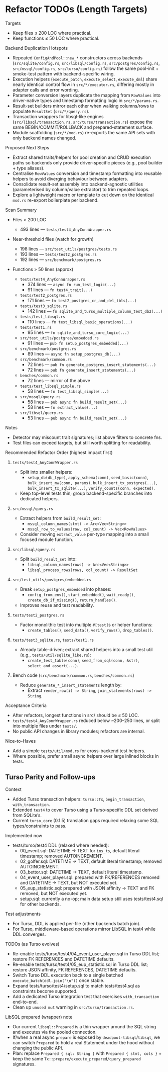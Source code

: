 # Refactor TODOs (Length Targets)

Targets
- Keep files ≤ 200 LOC where practical.
- Keep functions ≤ 50 LOC where practical.

Backend Duplication Hotspots
- Repeated `ConfigAndPool::new_*` constructors across backends (`src/sqlite/config.rs`, `src/libsql/config.rs`, `src/postgres/config.rs`, `src/mssql/config.rs`, `src/turso/config.rs`) follow the same pool-init + smoke-test pattern with backend-specific wiring.
- Execution helpers (`execute_batch`, `execute_select`, `execute_dml`) share nearly identical control flow in `src/*/executor.rs`, differing mostly in adapter calls and error wording.
- Parameter conversion layers duplicate the mapping from `RowValues` into driver-native types and timestamp formatting logic in `src/*/params.rs`.
- Result-set builders mirror each other when walking columns/rows to populate `ResultSet` (`src/*/query.rs`).
- Transaction wrappers for libsql-like engines (`src/libsql/transaction.rs`, `src/turso/transaction.rs`) expose the same BEGIN/COMMIT/ROLLBACK and prepared-statement surface.
- Module scaffolding (`src/*/mod.rs`) re-exports the same API sets with only backend names changed.

Proposed Next Steps
- Extract shared traits/helpers for pool creation and CRUD execution paths so backends only provide driver-specific pieces (e.g., pool builder + type aliases).
- Centralise `RowValues` conversion and timestamp formatting into reusable helpers to avoid diverging behaviour between adapters.
- Consolidate result-set assembly into backend-agnostic utilities (parameterised by column/value extractor) to trim repeated loops.
- Explore a lightweight macro or template to cut down on the identical `mod.rs` re-export boilerplate per backend.

Scan Summary
- Files > 200 LOC
  - 493 lines — `tests/test4_AnyConnWrapper.rs`
- Near-threshold files (watch for growth)
  - 198 lines — `src/test_utils/postgres/tests.rs`
  - 193 lines — `tests/test2_postgres.rs`
  - 192 lines — `src/benchmark/postgres.rs`

- Functions > 50 lines (approx)
  - `tests/test4_AnyConnWrapper.rs`
    - 374 lines — `async fn run_test_logic(...)`
    - 91 lines — `fn test4_trait(...)`
  - `tests/test2_postgres.rs`
    - 171 lines — `fn test2_postgres_cr_and_del_tbls(...)`
  - `tests/test3_sqlite.rs`
    - 142 lines — `fn sqlite_and_turso_multiple_column_test_db2(...)`
  - `tests/test_libsql.rs`
    - 110 lines — `fn test_libsql_basic_operations(...)`
  - `tests/test1.rs`
    - 95 lines — `fn sqlite_and_turso_core_logic(...)`
  - `src/test_utils/postgres/embedded.rs`
    - 91 lines — `pub fn setup_postgres_embedded(...)`
  - `src/benchmark/postgres.rs`
    - 89 lines — `async fn setup_postgres_db(...)`
  - `src/benchmark/common.rs`
    - 72 lines — `pub fn generate_postgres_insert_statements(...)`
    - 72 lines — `pub fn generate_insert_statements(...)`
  - `benches/common.rs`
    - 72 lines — mirror of the above
  - `tests/test_libsql_simple.rs`
    - 58 lines — `fn test_libsql_simple(...)`
  - `src/mssql/query.rs`
    - 58 lines — `pub async fn build_result_set(...)`
    - 58 lines — `fn extract_value(...)`
  - `src/libsql/query.rs`
    - 53 lines — `pub async fn build_result_set(...)`

Notes
- Detector may miscount trait signatures; list above filters to concrete fns.
- Test files can exceed targets, but still worth splitting for readability.

Recommended Refactor Order (highest impact first)
1) `tests/test4_AnyConnWrapper.rs`
   - Split into smaller helpers:
     - `setup_db(db_type)`, `apply_schema(conn)`, `seed_basic(conn)`,
       `bulk_insert_mw(conn, params)`, `bulk_insert_tx_postgres(...)`,
       `bulk_insert_tx_sqlite(...)`, `verify_counts(conn, expected)`.
   - Keep top-level tests thin; group backend-specific branches into dedicated helpers.

2) `src/mssql/query.rs`
   - Extract helpers from `build_result_set`:
     - `mssql_column_names(stmt) -> Arc<Vec<String>>`
     - `mssql_row_to_values(row, col_count) -> Vec<RowValues>`
   - Consider moving `extract_value` per-type mapping into a small focused module function.

3) `src/libsql/query.rs`
   - Split `build_result_set` into:
     - `libsql_column_names(rows) -> Arc<Vec<String>>`
     - `libsql_process_rows(rows, col_count) -> ResultSet`

4) `src/test_utils/postgres/embedded.rs`
   - Break `setup_postgres_embedded` into phases:
     - `config_from_env()`, `start_embedded()`, `wait_ready()`, `create_db_if_missing()`, `return_handles()`.
   - Improves reuse and test readability.

5) `tests/test2_postgres.rs`
   - Factor monolithic test into multiple `#[test]`s or helper functions:
     - `create_tables()`, `seed_data()`, `verify_rows()`, `drop_tables()`.

6) `tests/test3_sqlite.rs`, `tests/test1.rs`
   - Already table-driven; extract shared helpers into a small test util (e.g., `tests/util/sqlite_like.rs`):
     - `create_test_table(conn)`, `seed_from_sql(conn, &str)`, `select_and_assert(...)`.

7) Bench code (`src/benchmark/common.rs`, `benches/common.rs`)
   - Reduce `generate_*_insert_statements` length by:
     - Extract `render_row(i) -> String`, `join_statements(rows) -> String`.

Acceptance Criteria
- After refactors, longest functions in src/ should be ≤ 50 LOC.
- `tests/test4_AnyConnWrapper.rs` reduced below ~200–250 lines, or split into multiple files under `tests/`.
- No public API changes in library modules; refactors are internal.

Nice-to-Haves
- Add a simple `tests/util/mod.rs` for cross-backend test helpers.
- Where possible, prefer small async helpers over large inlined blocks in tests.

Turso Parity and Follow-ups
---------------------------

Context
- Added Turso transaction helpers: `turso::Tx`, `begin_transaction`, `with_transaction`.
- Extended `test4` to cover Turso using a Turso-specific DDL set derived from SQLite’s.
- Current `turso_core` (0.1.5) translation gaps required relaxing some SQL types/constraints to pass.

Implemented now
- tests/turso/test4 DDL (relaxed where needed):
  - 00_event.sql: DATETIME -> TEXT for `ins_ts`, default literal timestamp; removed AUTOINCREMENT.
  - 02_golfer.sql: DATETIME -> TEXT, default literal timestamp; removed AUTOINCREMENT.
  - 03_bettor.sql: DATETIME -> TEXT, default literal timestamp.
  - 04_event_user_player.sql: prepared with FK/REFERENCES removed and DATETIME -> TEXT, but NOT executed yet.
  - 05_eup_statistic.sql: prepared with JSON affinity -> TEXT and FK removed, but NOT executed yet.
  - setup.sql: currently a no-op; main data setup still uses tests/test4.sql for other backends.

Test adjustments
- For Turso, DDL is applied per-file (other backends batch join).
- For Turso, middleware-based operations mirror LibSQL in test4 while DDL converges.

TODOs (as Turso evolves)
- Re-enable tests/turso/test4/04_event_user_player.sql in Turso DDL list; restore FK REFERENCES and DATETIME defaults.
- Re-enable tests/turso/test4/05_eup_statistic.sql in Turso DDL list; restore JSON affinity, FK REFERENCES, DATETIME defaults.
- Switch Turso DDL execution back to a single batched `execute_batch(ddl.join("\n"))` once stable.
- Expand tests/turso/test4/setup.sql to match tests/test4.sql as constraints become supported.
- Add a dedicated Turso integration test that exercises `with_transaction` end-to-end.
- Clean up `unused mut` warning in `src/turso/transaction.rs`.

LibSQL prepared (wrapper) note
- Our current `libsql::Prepared` is a thin wrapper around the SQL string and executes via the pooled connection.
- If/when a real async `prepare` is exposed by `deadpool-libsql`/`libsql`, we can switch `Prepared` to hold a real Statement under the hood without changing the public API.
- Plan: replace `Prepared { sql: String }` with `Prepared { stmt, cols }` + keep the same `Tx::prepare/execute_prepared/query_prepared` signatures.

